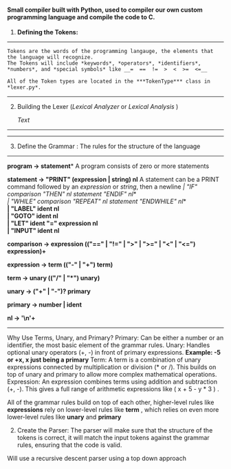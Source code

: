 #### Small compiler built with Python, used to compiler our own custom programming language and compile the code to C.

1) **Defining the Tokens:**
--------------------------------------------------------------------------------------------------------------------------------------------
    Tokens are the words of the programming langauge, the elements that the language will recognize. 
    The Tokens will include *keywords*, *operators*, *identifiers*, *numbers*, and *special symbols* like __=  ==  !=  >  <  >=  <=__

    All of the Token types are located in the ***TokenType*** class in *lexer.py*.

--------------------------------------------------------------------------------------------------------------------------------------------

2) Building the Lexer (*Lexical Analyzer* or *Lexical Analysis* )

    *Text*
--------------------------------------------------------------------------------------------------------------------------------------------
--------------------------------------------------------------------------------------------------------------------------------------------
3) Define the Grammar : The rules for the structure of the language
--------------------------------------------------------------------------------------------------------------------------------------------
**program -> statement*** A program consists of zero or more statements

**statement -> "PRINT" (expression | string) nl**  A statement can be a PRINT command followed by an *expression* or *string*, then a newline
           **| "IF" comparison "THEN" nl statement* "ENDIF" nl**  
           **| "WHILE" comparison "REPEAT" nl statement* "ENDWHILE" nl**  
           **| "LABEL" ident nl**  
           **| "GOTO" ident nl**  
           **| "LET" ident "=" expression nl**  
           **| "INPUT" ident nl**

**comparison -> expression (("==" | "!=" | ">" | ">=" | "<" | "<=") expression)+**

**expression -> term (("-" | "+") term)**

**term -> unary (("/" | "*") unary)**

**unary -> ("+" | "-")? primary**

**primary -> number | ident**

**nl -> '\n'+**

--------------------------------------------------------------------------------------------------------------------------------------------

Why Use Terms, Unary, and Primary?
Primary: Can be either a number or an identifier, the most basic element of the grammar rules.
Unary: Handles optional unary operators (+, -) in front of primary expressions. **Example: -5 or +x, x just being a primary**
Term: A term is a combination of unary expressions connected by multiplication or division (* or /). This builds on top of unary and primary to allow more complex mathematical operations.
Expression: An expression combines terms using addition and subtraction (+, -). This gives a full range of arithmetic expressions like  ( x + 5 - y * 3 ) .

All of the grammar rules build on top of each other, higher-level rules like __expressions__ rely on lower-level rules like __term__ , which relies on even more lower-level rules like __unary__ and __primary__


2) Create the Parser: The parser will make sure that the structure of the tokens is correct, it will match the input tokens against the grammar rules, ensuring that the code is valid.

Will use a recursive descent parser using a top down approach